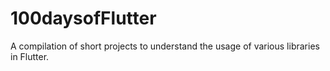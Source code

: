 # 100daysofFlutter
A compilation of short projects to understand the usage of various libraries in Flutter.

